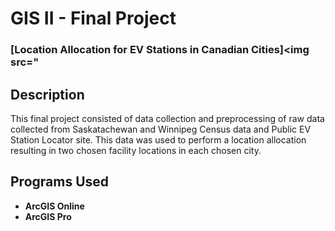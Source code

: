 <h1>GIS II - Final Project </h1>

 ### [Location Allocation for EV Stations in Canadian Cities]<img src=" 

<h2>Description</h2>
This final project consisted of data collection and preprocessing of raw data collected from Saskatachewan and Winnipeg Census data and Public EV Station Locator site. This data was used to perform a location allocation resulting in two chosen facility locations in each chosen city. 
<br />


<h2> Programs Used </h2>

- <b>ArcGIS Online</b> 
- <b>ArcGIS Pro</b>
